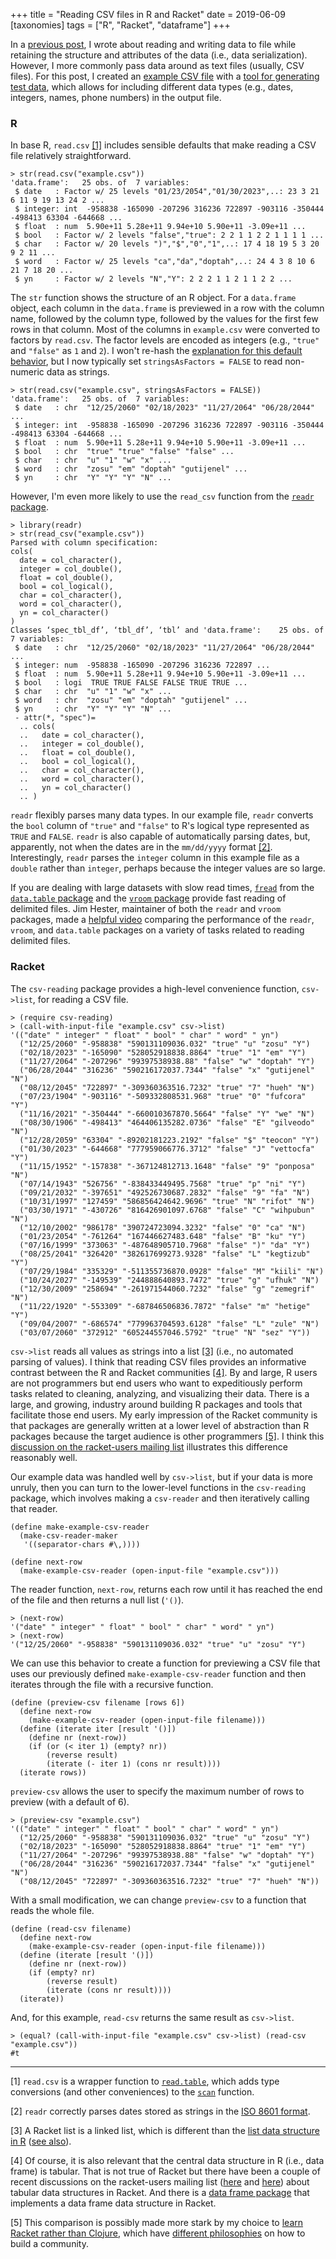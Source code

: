 +++
title = "Reading CSV files in R and Racket"
date = 2019-06-09
[taxonomies]
tags = ["R", "Racket", "dataframe"]
+++

In a [previous post](/post/data-serialization-in-r-and-racket/), I wrote about reading and writing data to file while retaining the structure and attributes of the data (i.e., data serialization). However, I more commonly pass data around as text files (usually, CSV files). For this post, I created an [example CSV file](/data/example.csv) with a [tool for generating test data](http://convertcsv.com/generate-test-data.htm), which allows for including different data types (e.g., dates, integers, names, phone numbers) in the output file.

<!-- more -->

### R

In base R, `read.csv` [[1]](#1) includes sensible defaults that make reading a CSV file relatively straightforward. 

```
> str(read.csv("example.csv"))
'data.frame':	25 obs. of  7 variables:
 $ date   : Factor w/ 25 levels "01/23/2054","01/30/2023",..: 23 3 21 6 11 9 19 13 24 2 ...
 $ integer: int  -958838 -165090 -207296 316236 722897 -903116 -350444 -498413 63304 -644668 ...
 $ float  : num  5.90e+11 5.28e+11 9.94e+10 5.90e+11 -3.09e+11 ...
 $ bool   : Factor w/ 2 levels "false","true": 2 2 1 1 2 2 1 1 1 1 ...
 $ char   : Factor w/ 20 levels ")","$","0","1",..: 17 4 18 19 5 3 20 9 2 11 ...
 $ word   : Factor w/ 25 levels "ca","da","doptah",..: 24 4 3 8 10 6 21 7 18 20 ...
 $ yn     : Factor w/ 2 levels "N","Y": 2 2 2 1 1 2 1 1 2 2 ...
```

The `str` function shows the structure of an R object. For a `data.frame` object, each column in the `data.frame` is previewed in a row with the column name, followed by the column type, followed by the values for the first few rows in that column. Most of the columns in `example.csv` were converted to factors by `read.csv`. The factor levels are encoded as integers (e.g., `"true"` and `"false"` as `1` and `2`). I won't re-hash the [explanation for this default behavior](https://simplystatistics.org/posts/2015-07-24-stringsasfactors-an-unauthorized-biography/), but I now typically set `stringsAsFactors = FALSE` to read non-numeric data as strings. 

```
> str(read.csv("example.csv", stringsAsFactors = FALSE))
'data.frame':	25 obs. of  7 variables:
 $ date   : chr  "12/25/2060" "02/18/2023" "11/27/2064" "06/28/2044" ...
 $ integer: int  -958838 -165090 -207296 316236 722897 -903116 -350444 -498413 63304 -644668 ...
 $ float  : num  5.90e+11 5.28e+11 9.94e+10 5.90e+11 -3.09e+11 ...
 $ bool   : chr  "true" "true" "false" "false" ...
 $ char   : chr  "u" "1" "w" "x" ...
 $ word   : chr  "zosu" "em" "doptah" "gutijenel" ...
 $ yn     : chr  "Y" "Y" "Y" "N" ...
```

However, I'm even more likely to use the `read_csv` function from the [`readr` package](https://readr.tidyverse.org).

```
> library(readr)
> str(read_csv("example.csv"))
Parsed with column specification:
cols(
  date = col_character(),
  integer = col_double(),
  float = col_double(),
  bool = col_logical(),
  char = col_character(),
  word = col_character(),
  yn = col_character()
)
Classes ‘spec_tbl_df’, ‘tbl_df’, ‘tbl’ and 'data.frame':	25 obs. of  7 variables:
 $ date   : chr  "12/25/2060" "02/18/2023" "11/27/2064" "06/28/2044" ...
 $ integer: num  -958838 -165090 -207296 316236 722897 ...
 $ float  : num  5.90e+11 5.28e+11 9.94e+10 5.90e+11 -3.09e+11 ...
 $ bool   : logi  TRUE TRUE FALSE FALSE TRUE TRUE ...
 $ char   : chr  "u" "1" "w" "x" ...
 $ word   : chr  "zosu" "em" "doptah" "gutijenel" ...
 $ yn     : chr  "Y" "Y" "Y" "N" ...
 - attr(*, "spec")=
  .. cols(
  ..   date = col_character(),
  ..   integer = col_double(),
  ..   float = col_double(),
  ..   bool = col_logical(),
  ..   char = col_character(),
  ..   word = col_character(),
  ..   yn = col_character()
  .. )
```

`readr` flexibly parses many data types. In our example file, `readr` converts the `bool` column of `"true"` and `"false"` to R's logical type represented as `TRUE` and `FALSE`. `readr` is also capable of automatically parsing dates, but, apparently, not when the dates are in the `mm/dd/yyyy` format [[2]](#2). Interestingly, `readr` parses the `integer` column in this example file as a `double` rather than `integer`, perhaps because the integer values are so large.

If you are dealing with large datasets with slow read times, [`fread`](https://www.rdocumentation.org/packages/data.table/versions/1.12.2/topics/fread) from the [`data.table` package](https://rdatatable.gitlab.io/data.table/) and the [`vroom` package](http://vroom.r-lib.org) provide fast reading of delimited files. Jim Hester, maintainer of both the `readr` and `vroom` packages, made a [helpful video](https://www.youtube.com/watch?v=ZP_y5eaAc60) comparing the performance of the `readr`, `vroom`, and `data.table` packages on a variety of tasks related to reading delimited files.

### Racket 

The `csv-reading` package provides a high-level convenience function, `csv->list`, for reading a CSV file. 

```
> (require csv-reading)
> (call-with-input-file "example.csv" csv->list)
'(("date" " integer" " float" " bool" " char" " word" " yn")
  ("12/25/2060" "-958838" "590131109036.032" "true" "u" "zosu" "Y")
  ("02/18/2023" "-165090" "528052918838.8864" "true" "1" "em" "Y")
  ("11/27/2064" "-207296" "99397538938.88" "false" "w" "doptah" "Y")
  ("06/28/2044" "316236" "590216172037.7344" "false" "x" "gutijenel" "N")
  ("08/12/2045" "722897" "-309360363516.7232" "true" "7" "hueh" "N")
  ("07/23/1904" "-903116" "-509332808531.968" "true" "0" "fufcora" "Y")
  ("11/16/2021" "-350444" "-660010367870.5664" "false" "Y" "we" "N")
  ("08/30/1906" "-498413" "464406135282.0736" "false" "E" "gilveodo" "N")
  ("12/28/2059" "63304" "-89202181223.2192" "false" "$" "teocon" "Y")
  ("01/30/2023" "-644668" "777959066776.3712" "false" "J" "vettocfa" "Y")
  ("11/15/1952" "-157838" "-367124812713.1648" "false" "9" "ponposa" "N")
  ("07/14/1943" "526756" "-838433449495.7568" "true" "p" "ni" "Y")
  ("09/21/2032" "-397651" "492526730687.2832" "false" "9" "fa" "N")
  ("10/31/1997" "127459" "586856424642.9696" "true" "N" "rifot" "N")
  ("03/30/1971" "-430726" "816426901097.6768" "false" "C" "wihpubun" "N")
  ("12/10/2002" "986178" "390724723094.3232" "false" "0" "ca" "N")
  ("01/23/2054" "-761264" "167446627483.648" "false" "B" "ku" "Y")
  ("07/16/1999" "373063" "-487648905710.7968" "false" ")" "da" "Y")
  ("08/25/2041" "326420" "382617699273.9328" "false" "L" "kegtizub" "Y")
  ("07/29/1984" "335329" "-511355736870.0928" "false" "M" "kiili" "N")
  ("10/24/2027" "-149539" "244888640893.7472" "true" "g" "ufhuk" "N")
  ("12/30/2009" "258694" "-261971544060.7232" "false" "g" "zemegrif" "N")
  ("11/22/1920" "-553309" "-687846506836.7872" "false" "m" "hetige" "Y")
  ("09/04/2007" "-686574" "779963704593.6128" "false" "L" "zule" "N")
  ("03/07/2060" "372912" "605244557046.5792" "true" "N" "sez" "Y"))
```

`csv->list` reads all values as strings into a list [[3]](#3) (i.e., no automated parsing of values). I think that reading CSV files provides an informative contrast between the R and Racket communities [[4]](#4). By and large, R users are not programmers but end users who want to expeditiously perform tasks related to cleaning, analyzing, and visualizing their data. There is a large, and growing, industry around building R packages and tools that facilitate those end users. My early impression of the Racket community is that packages are generally written at a lower level of abstraction than R packages because the target audience is other programmers [[5]](#5). I think this [discussion on the racket-users mailing list](https://groups.google.com/forum/#!msg/racket-users/1STqCq2dzSs/aMHeIhsIBAAJ) illustrates this difference reasonably well.

Our example data was handled well by `csv->list`, but if your data is more unruly, then you can turn to the lower-level functions in the `csv-reading` package, which involves making a `csv-reader` and then iteratively calling that reader.  

```
(define make-example-csv-reader
  (make-csv-reader-maker
   '((separator-chars #\,))))

(define next-row
  (make-example-csv-reader (open-input-file "example.csv")))
```

The reader function, `next-row`, returns each row until it has reached the end of the file and then returns a null list (`'()`).

```
> (next-row)
'("date" " integer" " float" " bool" " char" " word" " yn")
> (next-row)
'("12/25/2060" "-958838" "590131109036.032" "true" "u" "zosu" "Y")
```

We can use this behavior to create a function for previewing a CSV file that uses our previously defined `make-example-csv-reader` function and then iterates through the file with a recursive function.

```
(define (preview-csv filename [rows 6])
  (define next-row
    (make-example-csv-reader (open-input-file filename)))
  (define (iterate iter [result '()])
    (define nr (next-row))
    (if (or (< iter 1) (empty? nr))
        (reverse result)
        (iterate (- iter 1) (cons nr result))))
  (iterate rows))
```

`preview-csv` allows the user to specify the maximum number of rows to preview (with a default of 6).

```
> (preview-csv "example.csv")
'(("date" " integer" " float" " bool" " char" " word" " yn")
  ("12/25/2060" "-958838" "590131109036.032" "true" "u" "zosu" "Y")
  ("02/18/2023" "-165090" "528052918838.8864" "true" "1" "em" "Y")
  ("11/27/2064" "-207296" "99397538938.88" "false" "w" "doptah" "Y")
  ("06/28/2044" "316236" "590216172037.7344" "false" "x" "gutijenel" "N")
  ("08/12/2045" "722897" "-309360363516.7232" "true" "7" "hueh" "N"))
```

With a small modification, we can change `preview-csv` to a function that reads the whole file.

```
(define (read-csv filename)
  (define next-row
    (make-example-csv-reader (open-input-file filename)))
  (define (iterate [result '()])
    (define nr (next-row))
    (if (empty? nr)
        (reverse result)
        (iterate (cons nr result))))
  (iterate))
```

And, for this example, `read-csv` returns the same result as `csv->list`.

```
> (equal? (call-with-input-file "example.csv" csv->list) (read-csv "example.csv"))
#t
```

***

<a name="1"></a> [1] `read.csv` is a wrapper function to [`read.table`](https://stat.ethz.ch/R-manual/R-devel/RHOME/library/utils/html/read.table.html), which adds type conversions (and other conveniences) to the [`scan`](https://stat.ethz.ch/R-manual/R-devel/RHOME/library/base/html/scan.html) function.

<a name="2"></a> [2] `readr` correctly parses dates stored as strings in the [ISO 8601 format](https://en.wikipedia.org/wiki/ISO_8601).

<a name="3"></a> [3] A Racket list is a linked list, which is different than the [list data structure in R](https://www.rdocumentation.org/packages/base/versions/3.6.0/topics/list) ([see also](https://stackoverflow.com/questions/29417134/what-is-the-difference-between-a-list-and-a-pairlist-in-r)).

<a name="4"></a> [4] Of course, it is also relevant that the central data structure in R (i.e., data frame) is tabular. That is not true of Racket but there have been a couple of recent discussions on the racket-users mailing list ([here](https://groups.google.com/d/msg/racket-users/3Ve4UlOmnpo/udLRfywiBgAJ) and [here](https://groups.google.com/d/msg/racket-users/7MCIp7RmTh8/IIJLsC9ADAAJ)) about tabular data structures in Racket. And there is a [data frame package](https://docs.racket-lang.org/data-frame/index.html?q=data%20frame) that implements a data frame data structure in Racket.

<a name="5"></a> [5] This comparison is possibly made more stark by my choice to [learn Racket rather than Clojure](/post/programming-horizons/), which have [different philosophies](https://qr.ae/TWh7Ur) on how to build a community.